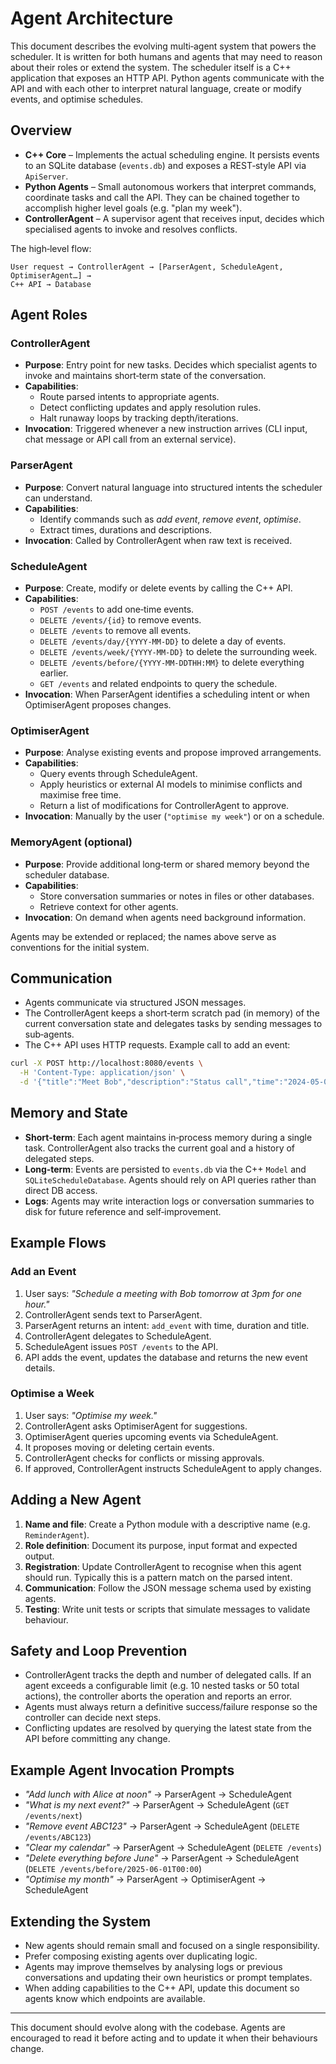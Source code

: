 # Agent Architecture

This document describes the evolving multi‑agent system that powers the scheduler.
It is written for both humans and agents that may need to reason about their roles
or extend the system.  The scheduler itself is a C++ application that exposes an
HTTP API.  Python agents communicate with the API and with each other to
interpret natural language, create or modify events, and optimise schedules.

## Overview

- **C++ Core** – Implements the actual scheduling engine.  It persists events to
  an SQLite database (`events.db`) and exposes a REST‐style API via `ApiServer`.
- **Python Agents** – Small autonomous workers that interpret commands,
  coordinate tasks and call the API.  They can be chained together to accomplish
  higher level goals (e.g. "plan my week").
- **ControllerAgent** – A supervisor agent that receives input, decides which
  specialised agents to invoke and resolves conflicts.

The high‑level flow:

```
User request → ControllerAgent → [ParserAgent, ScheduleAgent, OptimiserAgent…] →
C++ API → Database
```

## Agent Roles

### ControllerAgent

- **Purpose**: Entry point for new tasks.  Decides which specialist agents to
  invoke and maintains short‑term state of the conversation.
- **Capabilities**:
  - Route parsed intents to appropriate agents.
  - Detect conflicting updates and apply resolution rules.
  - Halt runaway loops by tracking depth/iterations.
- **Invocation**: Triggered whenever a new instruction arrives (CLI input,
  chat message or API call from an external service).

### ParserAgent

- **Purpose**: Convert natural language into structured intents the scheduler can
  understand.
- **Capabilities**:
  - Identify commands such as *add event*, *remove event*, *optimise*.
  - Extract times, durations and descriptions.
- **Invocation**: Called by ControllerAgent when raw text is received.

### ScheduleAgent

- **Purpose**: Create, modify or delete events by calling the C++ API.
- **Capabilities**:
  - `POST /events` to add one‑time events.
  - `DELETE /events/{id}` to remove events.
  - `DELETE /events` to remove all events.
  - `DELETE /events/day/{YYYY-MM-DD}` to delete a day of events.
  - `DELETE /events/week/{YYYY-MM-DD}` to delete the surrounding week.
  - `DELETE /events/before/{YYYY-MM-DDTHH:MM}` to delete everything earlier.
  - `GET /events` and related endpoints to query the schedule.
- **Invocation**: When ParserAgent identifies a scheduling intent or when
  OptimiserAgent proposes changes.

### OptimiserAgent

- **Purpose**: Analyse existing events and propose improved arrangements.
- **Capabilities**:
  - Query events through ScheduleAgent.
  - Apply heuristics or external AI models to minimise conflicts and maximise
    free time.
  - Return a list of modifications for ControllerAgent to approve.
- **Invocation**: Manually by the user (`"optimise my week"`) or on a schedule.

### MemoryAgent (optional)

- **Purpose**: Provide additional long‑term or shared memory beyond the
  scheduler database.
- **Capabilities**:
  - Store conversation summaries or notes in files or other databases.
  - Retrieve context for other agents.
- **Invocation**: On demand when agents need background information.

Agents may be extended or replaced; the names above serve as conventions for the
initial system.

## Communication

- Agents communicate via structured JSON messages.
- The ControllerAgent keeps a short‑term scratch pad (in memory) of the current
  conversation state and delegates tasks by sending messages to sub‑agents.
- The C++ API uses HTTP requests.  Example call to add an event:

```bash
curl -X POST http://localhost:8080/events \
  -H 'Content-Type: application/json' \
  -d '{"title":"Meet Bob","description":"Status call","time":"2024-05-01 15:00","duration":60}'
```

## Memory and State

- **Short‑term**: Each agent maintains in‑process memory during a single task.
  ControllerAgent also tracks the current goal and a history of delegated steps.
- **Long‑term**: Events are persisted to `events.db` via the C++ `Model` and
  `SQLiteScheduleDatabase`.  Agents should rely on API queries rather than
  direct DB access.
- **Logs**: Agents may write interaction logs or conversation summaries to disk
  for future reference and self‑improvement.

## Example Flows

### Add an Event
1. User says: *"Schedule a meeting with Bob tomorrow at 3pm for one hour."*
2. ControllerAgent sends text to ParserAgent.
3. ParserAgent returns an intent: `add_event` with time, duration and title.
4. ControllerAgent delegates to ScheduleAgent.
5. ScheduleAgent issues `POST /events` to the API.
6. API adds the event, updates the database and returns the new event details.

### Optimise a Week
1. User says: *"Optimise my week."*
2. ControllerAgent asks OptimiserAgent for suggestions.
3. OptimiserAgent queries upcoming events via ScheduleAgent.
4. It proposes moving or deleting certain events.
5. ControllerAgent checks for conflicts or missing approvals.
6. If approved, ControllerAgent instructs ScheduleAgent to apply changes.

## Adding a New Agent

1. **Name and file**: Create a Python module with a descriptive name
   (e.g. `ReminderAgent`).
2. **Role definition**: Document its purpose, input format and expected output.
3. **Registration**: Update ControllerAgent to recognise when this agent should
   run.  Typically this is a pattern match on the parsed intent.
4. **Communication**: Follow the JSON message schema used by existing agents.
5. **Testing**: Write unit tests or scripts that simulate messages to validate
   behaviour.

## Safety and Loop Prevention

- ControllerAgent tracks the depth and number of delegated calls.  If an agent
  exceeds a configurable limit (e.g. 10 nested tasks or 50 total actions), the
  controller aborts the operation and reports an error.
- Agents must always return a definitive success/failure response so the
  controller can decide next steps.
- Conflicting updates are resolved by querying the latest state from the API
  before committing any change.

## Example Agent Invocation Prompts

- *"Add lunch with Alice at noon"* → ParserAgent → ScheduleAgent
- *"What is my next event?"* → ParserAgent → ScheduleAgent (`GET /events/next`)
- *"Remove event ABC123"* → ParserAgent → ScheduleAgent (`DELETE /events/ABC123`)
- *"Clear my calendar"* → ParserAgent → ScheduleAgent (`DELETE /events`)
- *"Delete everything before June"* → ParserAgent → ScheduleAgent (`DELETE /events/before/2025-06-01T00:00`)
- *"Optimise my month"* → ParserAgent → OptimiserAgent → ScheduleAgent

## Extending the System

- New agents should remain small and focused on a single responsibility.
- Prefer composing existing agents over duplicating logic.
- Agents may improve themselves by analysing logs or previous conversations and
  updating their own heuristics or prompt templates.
- When adding capabilities to the C++ API, update this document so agents know
  which endpoints are available.

---

This document should evolve along with the codebase.  Agents are encouraged to
read it before acting and to update it when their behaviours change.
